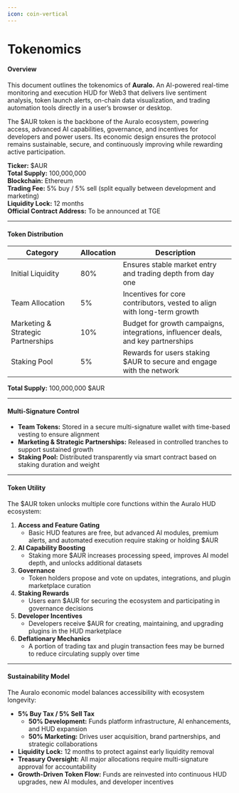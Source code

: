 ```yaml
---
icon: coin-vertical
---
```


# Tokenomics

#### Overview

This document outlines the tokenomics of **Auralo.** An AI-powered real-time monitoring and execution HUD for Web3 that delivers live sentiment analysis, token launch alerts, on-chain data visualization, and trading automation tools directly in a user’s browser or desktop.

The $AUR token is the backbone of the Auralo ecosystem, powering access, advanced AI capabilities, governance, and incentives for developers and power users. Its economic design ensures the protocol remains sustainable, secure, and continuously improving while rewarding active participation.

**Ticker:** $AUR\
**Total Supply:** 100,000,000\
**Blockchain:** Ethereum\
**Trading Fee:** 5% buy / 5% sell (split equally between development and marketing)\
**Liquidity Lock:** 12 months\
**Official Contract Address:** To be announced at TGE

***

#### Token Distribution

| Category                           | Allocation | Description                                                                       |
| ---------------------------------- | ---------- | --------------------------------------------------------------------------------- |
| Initial Liquidity                  | 80%        | Ensures stable market entry and trading depth from day one                        |
| Team Allocation                    | 5%         | Incentives for core contributors, vested to align with long-term growth           |
| Marketing & Strategic Partnerships | 10%        | Budget for growth campaigns, integrations, influencer deals, and key partnerships |
| Staking Pool                       | 5%         | Rewards for users staking $AUR to secure and engage with the network              |

**Total Supply:** 100,000,000 $AUR

***

#### Multi-Signature Control

* **Team Tokens:** Stored in a secure multi-signature wallet with time-based vesting to ensure alignment
* **Marketing & Strategic Partnerships:** Released in controlled tranches to support sustained growth
* **Staking Pool:** Distributed transparently via smart contract based on staking duration and weight&#x20;

***

#### Token Utility

The $AUR token unlocks multiple core functions within the Auralo HUD ecosystem:

1. **Access and Feature Gating**
   * Basic HUD features are free, but advanced AI modules, premium alerts, and automated execution require staking or holding $AUR
2. **AI Capability Boosting**
   * Staking more $AUR increases processing speed, improves AI model depth, and unlocks additional datasets
3. **Governance**
   * Token holders propose and vote on updates, integrations, and plugin marketplace curation
4. **Staking Rewards**
   * Users earn $AUR for securing the ecosystem and participating in governance decisions
5. **Developer Incentives**
   * Developers receive $AUR for creating, maintaining, and upgrading plugins in the HUD marketplace
6. **Deflationary Mechanics**
   * A portion of trading tax and plugin transaction fees may be burned to reduce circulating supply over time

***

#### Sustainability Model

The Auralo economic model balances accessibility with ecosystem longevity:

* **5% Buy Tax / 5% Sell Tax**
  * **50% Development:** Funds platform infrastructure, AI enhancements, and HUD expansion
  * **50% Marketing:** Drives user acquisition, brand partnerships, and strategic collaborations
* **Liquidity Lock:** 12 months to protect against early liquidity removal
* **Treasury Oversight:** All major allocations require multi-signature approval for accountability
* **Growth-Driven Token Flow:** Funds are reinvested into continuous HUD upgrades, new AI modules, and developer incentives
